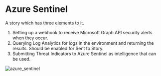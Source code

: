 # Azure Sentinel

A story which has three elements to it.

1. Setting up a webhook to receive Microsoft Graph API security alerts when they occur.
2. Querying Log Analytics for logs in the environment and returning the results. Should be enabled for Sent to Story.
3. Submitting Threat Indicators to Azure Sentinel as intelligence that can be used.

![azure_sentinel](../../assets/products_azure_sentinel.png)

